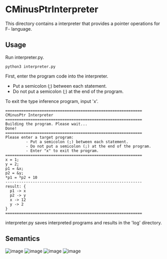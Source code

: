 # CMinusPtrInterpreter
This directory contains a interpreter that provides a pointer operations for F- language.
## Usage
Run interpreter.py.
```
python3 interpreter.py
```
First, enter the program code into the interpreter. 
* Put a semicolon (;) between each statement.
* Do not put a semicolon (;) at the end of the program.

To exit the type inference program, input 'x'.
```
============================================================
CMinusPtr Interpreter
============================================================
Building the program. Please wait...
Done!
============================================================
Please enter a target program:
         - Put a semicolon (;) between each statement.
         - Do not put a semicolon (;) at the end of the program.
         - Enter "x" to exit the program.
============================================================
x = 1;
y = 2;
p1 = &x;
p2 = &y;
*p1 = *p2 + 10        
------------------------------------------------------------
result: {
  p1 -> x
  p2 -> y
  x -> 12
  y -> 2
}
============================================================
```
interpreter.py saves interpreted programs and results in the 'log' directory.

## Semantics
![image](https://github.com/user-attachments/assets/debd0895-0b7b-4a45-aa3a-b19330ef10c2)
![image](https://github.com/user-attachments/assets/c3851a3d-59f1-4e74-8d05-bdb75eebf024)
![image](https://github.com/user-attachments/assets/d907c6c6-ffbf-4690-b8eb-87192bb2e198)
![image](https://github.com/user-attachments/assets/f863a623-696b-4008-9c02-1e2fdbc5e6e0)



[link]: https://learn.microsoft.com/en-us/dotnet/core/install/linux
